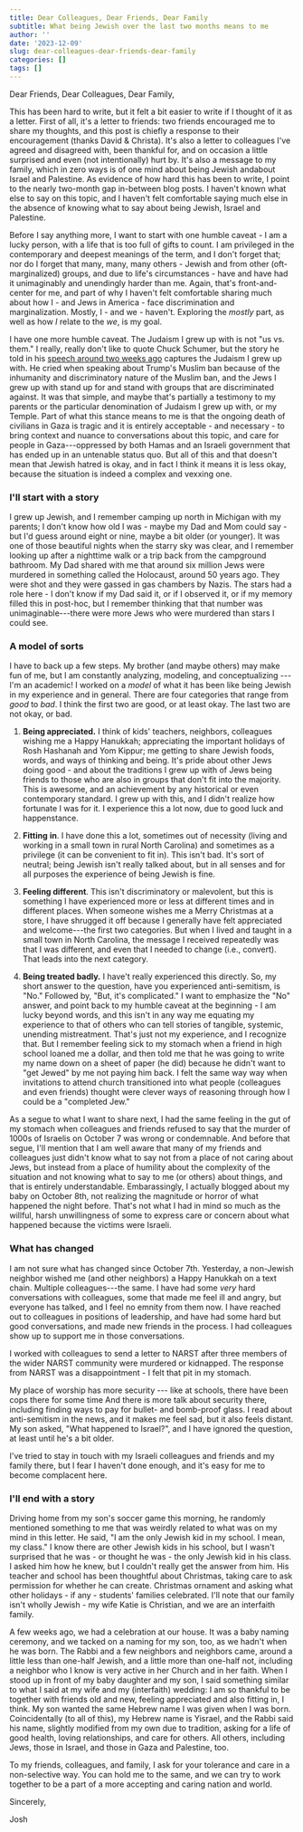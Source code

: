 ```yaml
---
title: Dear Colleagues, Dear Friends, Dear Family
subtitle: What being Jewish over the last two months means to me
author: ''
date: '2023-12-09'
slug: dear-colleagues-dear-friends-dear-family
categories: []
tags: []
---
```


Dear Friends, Dear Colleagues, Dear Family,

This has been hard to write, but it felt a bit easier to write if I thought of it as a letter. First of all, it\'s a letter to friends: two friends encouraged me to share my thoughts, and this post is chiefly a response to their encouragement (thanks David & Christa). It\'s also a letter to colleagues I\'ve agreed and disagreed with, been thankful for, and on occasion a little surprised and even (not intentionally) hurt by. It\'s also a message to my family, which in zero ways is of one mind about being Jewish andabout Israel and Palestine. As evidence of how hard this has been to write, I point to the nearly two-month gap in-between blog posts. I haven\'t known what else to say on this topic, and I haven\'t felt comfortable saying much else in the absence of knowing what to say about being Jewish, Israel and Palestine.

Before I say anything more, I want to start with one humble caveat - I am a lucky person, with a life that is too full of gifts to count. I am privileged in the contemporary and deepest meanings of the term, and I don\'t forget that; nor do I forget that many, many, many others - Jewish and from other (oft-marginalized) groups, and due to life\'s circumstances - have and have had it unimaginably and unendingly harder than me. Again, that\'s front-and-center for me, and part of why I haven\'t felt comfortable sharing much about how I - and Jews in America - face discrimination and marginalization. Mostly, I - and we - haven\'t. Exploring the *mostly* part, as well as how *I* relate to the *we*, is my goal.

I have one more humble caveat. The Judaism I grew up with is not \"us vs. them.\" I really, really don\'t like to quote Chuck Schumer, but the story he told in his [speech around two weeks ago](https://www.democrats.senate.gov/newsroom/press-releases/majority-leader-schumer-delivers-major-address-on-antisemitism-on-the-senate-floor) captures the Judaism I grew up with. He cried when speaking about Trump\'s Muslim ban because of the inhumanity and discriminatory nature of the Muslim ban, and the Jews I grew up with stand up for and stand with groups that are discriminated against. It was that simple, and maybe that\'s partially a testimony to my parents or the particular denomination of Judaism I grew up with, or my Temple. Part of what this stance means to me is that the ongoing death of civilians in Gaza is tragic and it is entirely acceptable - and necessary - to bring context and nuance to conversations about this topic, and care for people in Gaza---oppressed by both Hamas and an Israeli government that has ended up in an untenable status quo. But all of this and that doesn\'t mean that Jewish hatred is okay, and in fact I think it means it is less okay, because the situation is indeed a complex and vexxing one.

### I\'ll start with a story

I grew up Jewish, and I remember camping up north in Michigan with my parents; I don\'t know how old I was - maybe my Dad and Mom could say - but I\'d guess around eight or nine, maybe a bit older (or younger). It was one of those beautiful nights when the starry sky was clear, and I remember looking up after a nighttime walk or a trip back from the campground bathroom. My Dad shared with me that around six million Jews were murdered in something called the Holocaust, around 50 years ago. They were shot and they were gassed in gas chambers by Nazis. The stars had a role here - I don\'t know if my Dad said it, or if I observed it, or if my memory filled this in post-hoc, but I remember thinking that that number was unimaginable---there were more Jews who were murdered than stars I could see.

### A model of sorts

I have to back up a few steps. My brother (and maybe others) may make fun of me, but I am constantly analyzing, modeling, and conceptualizing --- I\'m an academic! I worked on a *model* of what it has been like being Jewish in my experience and in general. There are four categories that range from *good* to *bad*. I think the first two are good, or at least okay. The last two are not okay, or bad.

1.  **Being appreciated.** I think of kids\' teachers, neighbors, colleagues wishing me a Happy Hanukkah; appreciating the important holidays of Rosh Hashanah and Yom Kippur; me getting to share Jewish foods, words, and ways of thinking and being. It\'s pride about other Jews doing good - and about the traditions I grew up with of Jews being friends to those who are also in groups that don\'t fit into the majority. This is awesome, and an achievement by any historical or even contemporary standard. I grew up with this, and I didn\'t realize how fortunate I was for it. I experience this a lot now, due to good luck and happenstance.

2.  **Fitting** **in**. I have done this a lot, sometimes out of necessity (living and working in a small town in rural North Carolina) and sometimes as a privilege (it can be convenient to fit in). This isn\'t bad. It\'s sort of neutral; being Jewish isn\'t really talked about, but in all senses and for all purposes the experience of being Jewish is fine.

3.  **Feeling different**. This isn\'t discriminatory or malevolent, but this is something I have experienced more or less at different times and in different places. When someone wishes me a Merry Christmas at a store, I have shrugged it off because I generally have felt appreciated and welcome---the first two categories. But when I lived and taught in a small town in North Carolina, the message I received repeatedly was that I was different, and even that I needed to change (i.e., convert). That leads into the next category.

4.  **Being treated badly.** I have\'t really experienced this directly. So, my short answer to the question, have you experienced anti-semitism, is \"No.\" Followed by, \"But, it\'s complicated.\" I want to emphasize the \"No\" answer, and point back to my humble caveat at the beginning - I am lucky beyond words, and this isn\'t in any way me equating my experience to that of others who can tell stories of tangible, systemic, unending mistreatment. That\'s just not my experience, and I recognize that. But I remember feeling sick to my stomach when a friend in high school loaned me a dollar, and then told me that he was going to write my name down on a sheet of paper (he did) because he didn\'t want to \"get Jewed\" by me not paying him back. I felt the same way way when invitations to attend church transitioned into what people (colleagues and even friends) thought were clever ways of reasoning through how I could be a \"completed Jew.\"

As a segue to what I want to share next, I had the same feeling in the gut of my stomach when colleagues and friends refused to say that the murder of 1000s of Israelis on October 7 was wrong or condemnable. And before that segue, I\'ll mention that I am well aware that many of my friends and colleagues just didn\'t know what to say not from a place of not caring about Jews, but instead from a place of humility about the complexity of the situation and not knowing what to say to me (or others) about things, and that is entirely understandable. Embarassingly, I actually blogged about my baby on October 8th, not realizing the magnitude or horror of what happened the night before. That\'s not what I had in mind so much as the willful, harsh unwillingness of some to express care or concern about what happened because the victims were Israeli.

### What has changed

I am not sure what has changed since October 7th. Yesterday, a non-Jewish neighbor wished me (and other neighbors) a Happy Hanukkah on a text chain. Multiple colleagues---the same. I have had some *very* hard conversations with colleagues, some that made me feel ill and angry, but everyone has talked, and I feel no emnity from them now. I have reached out to colleagues in positions of leadership, and have had some hard but good conversations, and made new friends in the process. I had colleagues show up to support me in those conversations.

I worked with colleagues to send a letter to NARST after three members of the wider NARST community were murdered or kidnapped. The response from NARST was a disappointment - I felt that pit in my stomach.

My place of worship has more security --- like at schools, there have been cops there for some time And there is more talk about security there, including finding ways to pay for bullet- and bomb-proof glass. I read about anti-semitism in the news, and it makes me feel sad, but it also feels distant. My son asked, \"What happened to Israel?\", and I have ignored the question, at least until he\'s a bit older.

I\'ve tried to stay in touch with my Israeli colleagues and friends and my family there, but I fear I haven\'t done enough, and it\'s easy for me to become complacent here.

### I'll end with a story

Driving home from my son\'s soccer game this morning, he randomly mentioned something to me that was weirdly related to what was on my mind in this letter. He said, \"I am the only Jewish kid in my school. I mean, my class.\" I know there are other Jewish kids in his school, but I wasn\'t surprised that he was - or thought he was - the only Jewish kid in his class. I asked him how he knew, but I couldn\'t really get the answer from him. His teacher and school has been thoughtful about Christmas, taking care to ask permission for whether he can create. Christmas ornament and asking what other holidays - if any - students\' families celebrated. I\'ll note that our family isn\'t wholly Jewish - my wife Katie is Christian, and we are an interfaith family.

A few weeks ago, we had a celebration at our house. It was a baby naming ceremony, and we tacked on a naming for my son, too, as we hadn\'t when he was born. The Rabbi and a few neighbors and neighbors came, around a little less than one-half Jewish, and a little more than one-half not, including a neighbor who I know is very active in her Church and in her faith. When I stood up in front of my baby daughter and my son, I said something similar to what I said at my wife and my (interfaith) wedding: I am so thankful to be together with friends old and new, feeling appreciated and also fitting in, I think. My son wanted the same Hebrew name I was given when I was born. Coincidentally (to all of this), my Hebrew name is Yisrael, and the Rabbi said his name, slightly modified from my own due to tradition, asking for a life of good health, loving relationships, and care for others. All others, including Jews, those in Israel, and those in Gaza and Palestine, too.

To my friends, colleagues, and family, I ask for your tolerance and care in a non-selective way. You can hold me to the same, and we can try to work together to be a part of a more accepting and caring nation and world.

Sincerely,

Josh
